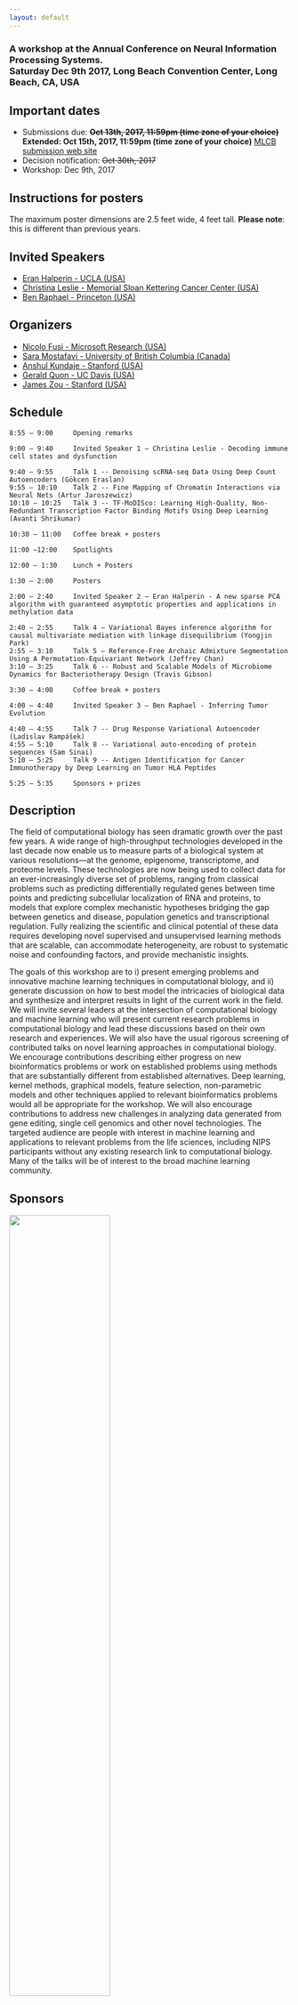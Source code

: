 ```yaml
---
layout: default
---
```


<h3> A workshop at the Annual Conference on Neural Information Processing Systems.<br /> Saturday Dec 9th 2017, Long Beach Convention Center, Long Beach, CA, USA</h3>

## Important dates
   * Submissions due: ~~**Oct 13th, 2017, 11:59pm (time zone of your choice)**~~ **Extended: Oct 15th, 2017, 11:59pm (time zone of your choice)** [MLCB submission web site](https://easychair.org/conferences/?conf=nipsmlcb2017)
   * Decision notification: ~~Oct 30th, 2017~~
   * Workshop: Dec 9th, 2017


## Instructions for posters
The maximum poster dimensions are 2.5 feet wide, 4 feet tall. **Please note**: this is different than previous years.

## Invited Speakers
   * [Eran Halperin - UCLA (USA)](https://www.eranhalperingenomics.com//)
   * [Christina Leslie - Memorial Sloan Kettering Cancer Center (USA)](https://www.mskcc.org/research-areas/labs/christina-leslie)
   * [Ben Raphael - Princeton (USA)](http://compbio.cs.brown.edu/)

## Organizers
   * [Nicolo Fusi - Microsoft Research (USA)](http://www.nicolofusi.com)
   * [Sara Mostafavi - University of British Columbia (Canada)](http://saramostafavi.github.io/)
   * [Anshul Kundaje - Stanford (USA)](https://sites.google.com/site/anshulkundaje/)
   * [Gerald Quon - UC Davis (USA)](http://qlab.faculty.ucdavis.edu/)
   * [James Zou - Stanford (USA)](https://sites.google.com/site/jamesyzou/)

## Schedule
```
8:55 – 9:00     Opening remarks

9:00 – 9:40     Invited Speaker 1 – Christina Leslie - Decoding immune cell states and dysfunction

9:40 – 9:55     Talk 1 -- Denoising scRNA-seq Data Using Deep Count Autoencoders (Gökcen Eraslan)
9:55 – 10:10    Talk 2 -- Fine Mapping of Chromatin Interactions via Neural Nets (Artur Jaroszewicz)
10:10 – 10:25   Talk 3 -- TF-MoDISco: Learning High-Quality, Non-Redundant Transcription Factor Binding Motifs Using Deep Learning (Avanti Shrikumar)

10:30 – 11:00   Coffee break + posters

11:00 –12:00    Spotlights

12:00 – 1:30    Lunch + Posters

1:30 – 2:00     Posters

2:00 – 2:40     Invited Speaker 2 – Eran Halperin - A new sparse PCA algorithm with guaranteed asymptotic properties and applications in methylation data

2:40 – 2:55     Talk 4 – Variational Bayes inference algorithm for causal multivariate mediation with linkage disequilibrium (Yongjin Park)
2:55 – 3:10     Talk 5 – Reference-Free Archaic Admixture Segmentation Using A Permutation-Equivariant Network (Jeffrey Chan)
3:10 – 3:25     Talk 6 -- Robust and Scalable Models of Microbiome Dynamics for Bacteriotherapy Design (Travis Gibson)
           
3:30 – 4:00     Coffee break + posters

4:00 – 4:40     Invited Speaker 3 – Ben Raphael - Inferring Tumor Evolution

4:40 – 4:55     Talk 7 -- Drug Response Variational Autoencoder (Ladislav Rampášek)
4:55 – 5:10     Talk 8 -- Variational auto-encoding of protein sequences (Sam Sinai)
5:10 – 5:25     Talk 9 -- Antigen Identification for Cancer Immunotherapy by Deep Learning on Tumor HLA Peptides 

5:25 – 5:35     Sponsors + prizes

```

## Description
The field of computational biology has seen dramatic growth over the past few years. A wide range of high-throughput technologies developed in the last decade now enable us to measure parts of a biological system at various resolutions—at the genome, epigenome, transcriptome, and proteome levels. These technologies are now being used to collect data for an ever-increasingly diverse set of problems, ranging from classical problems such as predicting differentially regulated genes between time points and predicting subcellular localization of RNA and proteins, to models that explore complex mechanistic hypotheses bridging the gap between genetics and disease, population genetics and transcriptional regulation. Fully realizing the scientific and clinical potential of these data requires developing novel supervised and unsupervised learning methods that are scalable, can accommodate heterogeneity, are robust to systematic noise and confounding factors, and provide mechanistic insights. 

The goals of this workshop are to i) present emerging problems and innovative machine learning techniques in computational biology, and ii) generate discussion on how to best model the intricacies of biological data and synthesize and interpret results in light of the current work in the field. We will invite several leaders at the intersection of computational biology and machine learning who will present current research problems in computational biology and lead these discussions based on their own research and experiences. We will also have the usual rigorous screening of contributed talks on novel learning approaches in computational biology. We encourage contributions describing either progress on new bioinformatics problems or work on established problems using methods that are substantially different from established alternatives. Deep learning, kernel methods, graphical models, feature selection, non-parametric models and other techniques applied to relevant bioinformatics problems would all be appropriate for the workshop. We will also encourage contributions to address new challenges in analyzing data generated from gene editing, single cell genomics and other novel technologies. The targeted audience are people with interest in machine learning and applications to relevant problems from the life sciences, including NIPS participants without any existing research link to computational biology. Many of the talks will be of interest to the broad machine learning community.  


## Sponsors
<a href='https://recursionpharma.com/careers/'><img src='http://mlcb.github.io/recursion-1A.png' width='60%' height='60%'></a>
<a href='http://www.amazon.com/'><img src='http://mlcb.github.io/amazon_logo_RGB.jpg' width='70%' height='70%'></a>
<a href='https://www.deepgenomics.com/'><img src='http://mlcb.github.io/deep_genomics_logo_web.jpg' width='60%' height='60%'></a>

## Program Committee

Jean-Philippe	Vert	(Ecole des Mines de Paris)  
Karen	Sachs	(Stanford University)   
Li	Shen	(Icahn School of Medicine at Mount Sinai)     
Benjamin	(Haibe-Kains)   
Yun	Song	(University of California, Berkeley)   
Laurent	Jacob	(Mines ParisTech)   
Jian	Ma	(Carnegie Mellon University)   
Yves	Moreau	(Katholieke Universiteit Leuven)   
Andrew	Delong	(University of Toronto)   
Sushmita	Roy	(University of Wisconsin-Madison)   
Jinbo	Xu	Toyota (Technological Institute at Chicago)   
Christina	Leslie	(Memorial Sloan-Kettering Cancer Center)   
Nico	Pfeifer	(University of Tübingen)   
Karsten	Borgwardt	(ETH Zurich)  
Jason	Ernst	(University of California, Los Angeles)   
Maxwell	Libbrecht	(University of Washington Genome Sciences)   
Recep	Colak	(AWS)   
Juho	Rousu	(Aalto University)   
William Stafford	Noble	(University of Washington)   
Leopold	Parts	(Wellcome Trust Sanger Institute)   
Mathieu	Blanchette	(McGill University)  
Alexander	Schliep	(Gothenburg University)   
Claassen	Manfred	(ETH Zurich)   
Martin Renqiang	Min	(NEC Laboratories America)   
Antti	Honkela	(University of Helsinki)   
Maria	Chikina	(Mount Sinai School of Medicine)   
Oliver	Stegle	(EMBL-European Bioinformatics Institute)   
Cedric	Chauve	(Simon Fraser University)   
Gunnar	Ratsch	(Memorial Sloan Kettering Center)   
Michael M.	Hoffman	(Princess Margaret Cancer Centre/University of Toronto)   
Casey	Greene	(University of Pennsylvania)   
Anna	Goldenberg	(University of Toronto)   
Simon	Rogers	(Department of Computing Science, University of Glasgow)   
Pierre	Geurts	(University of Liège)   
Quaid	Morris	(University of Toronto)   
Alexis	Battle	(Johns Hopkins University)   
Chao	Cheng	(Dartmouth Medical School)   
Guido	Sanguinetti	(The University of Edinburgh)   
Bernard	Ng	(The University of British Columbia)   
Michael A.	Beer	(Johns Hopkins University)   
Su-In	Lee	(University of Washington)   
Anthony	Gitter	(University of Wisconsin-Madison)    

<!--## Submission instructions

Researchers interested in contributing should upload an extended abstract of 4 pages (excluding references)    in PDF format to the [MLCB submission web site](https://easychair.org/conferences/?conf=nipsmlcb2017) by Oct 13th, 2017, 11:59pm (time zone of your choice). Submissions exceeding the page limit will be automatically rejected.

No special style is required. Authors may use the NIPS style file, but are also free to use other styles as long as they use standard font size (11 pt) and margins (1 in). 

**Submissions should be suitably anonymized and meet the requirements for double-blind reviewing.**

All submissions will be anonymously peer reviewed and will be evaluated on the basis of their technical content.  A strong submission to the workshop typically presents a new learning method that yields new biological insights, or applies an existing learning method to a new biological problem.  However, submissions that improve upon existing methods for solving previously studied problems will also be considered. Examples of research presented in previous years can be found online [here](http://raetschlab.org:10080/nipscompbio/).

The workshop allows submissions of papers that are under review or have been recently published in a conference or a journal. This is done to encourage presentation of mature research projects that are interesting to the community. The authors should clearly state any overlapping published work at time of submission. 

Send any questions to nipsmlcb2017@easychair.org.-->



